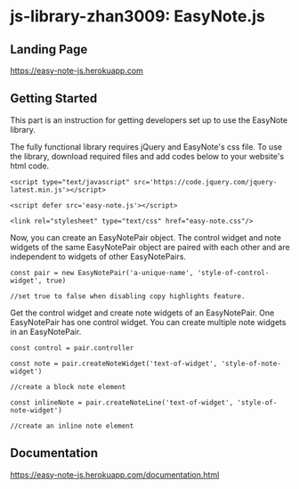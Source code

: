 # js-library-zhan3009: EasyNote.js
## Landing Page
https://easy-note-js.herokuapp.com
## Getting Started
This part is an instruction for getting developers set up to use the EasyNote library.

The fully functional library requires jQuery and EasyNote's css file. To use the library, download required files and add codes below to your website's html code.

`<script type="text/javascript" src='https://code.jquery.com/jquery-latest.min.js'></script>  `

`<script defer src='easy-note.js'></script>  `

`<link rel="stylesheet" type="text/css" href="easy-note.css"/>  `

Now, you can create an EasyNotePair object. The control widget and note widgets of the same EasyNotePair object are paired with each other and are independent to widgets of other EasyNotePairs.

`const pair = new EasyNotePair('a-unique-name', 'style-of-control-widget', true)  `

`//set true to false when disabling copy highlights feature.  `

Get the control widget and create note widgets of an EasyNotePair. One EasyNotePair has one control widget. You can create multiple note widgets in an EasyNotePair.

`const control = pair.controller  `

`const note = pair.createNoteWidget('text-of-widget', 'style-of-note-widget')  `

`//create a block note element  `

`const inlineNote = pair.createNoteLine('text-of-widget', 'style-of-note-widget')  `

`//create an inline note element  `
## Documentation
https://easy-note-js.herokuapp.com/documentation.html

